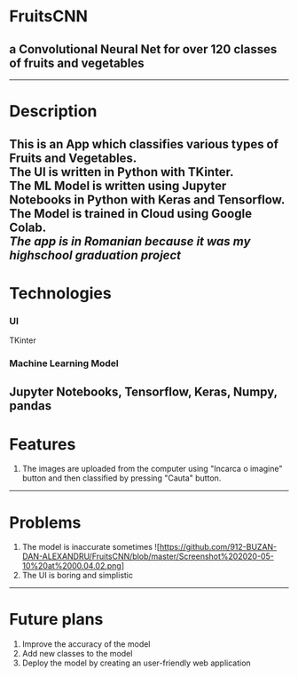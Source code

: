 # FruitsCNN
## a Convolutional Neural Net for over 120 classes of fruits and vegetables 

---

# Description

This is an App which classifies various types of Fruits and Vegetables. <br>
The UI is written in Python with TKinter. <br>
The ML Model is written using Jupyter Notebooks in Python with Keras and Tensorflow. <br>
The Model is trained in Cloud using Google Colab. <br>
***The app is in Romanian because it was my highschool graduation project***
---
# Technologies
### UI
TKinter
### Machine Learning Model
Jupyter Notebooks, Tensorflow, Keras, Numpy, pandas
---
# Features
1. The images are uploaded from the computer using "Incarca o imagine" button and then classified by pressing "Cauta" button.

---
# Problems
1. The model is inaccurate sometimes ![https://github.com/912-BUZAN-DAN-ALEXANDRU/FruitsCNN/blob/master/Screenshot%202020-05-10%20at%2000.04.02.png]<br>
2. The UI is boring and simplistic <br>

---
# Future plans
1. Improve the accuracy of the model
2. Add new classes to the model
2. Deploy the model by creating an user-friendly web application
